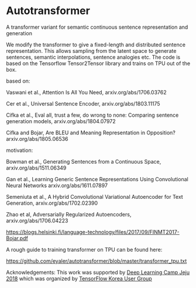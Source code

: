 # Autotransformer
A transformer variant for semantic continuous sentence representation and generation

We modify the transformer to give a fixed-length and distributed sentence representation.
This allows sampling from the latent space to generate sentences, semantic interpolations, sentence analogies etc.
The code is based on the Tensorflow Tensor2Tensor library and trains on TPU out of the box.

based on:

Vaswani et al., Attention Is All You Need, arxiv.org/abs/1706.03762

Cer et al., Universal Sentence Encoder, arxiv.org/abs/1803.11175

Cifka et al., Eval all, trust a few, do wrong to none: Comparing sentence generation models, arxiv.org/abs/1804.07972

Cifka and Bojar, Are BLEU and Meaning Representation in Opposition? arxiv.org/abs/1805.06536

motivation:

Bowman et al., Generating Sentences from a Continuous Space, arxiv.org/abs/1511.06349

Gan et al., Learning Generic Sentence Representations Using Convolutional Neural Networks arxiv.org/abs/1611.07897

Semeniuta et al., A Hybrid Convolutional Variational Autoencoder for Text Generation, arxiv.org/abs/1702.02390

Zhao et al, Adversarially Regularized Autoencoders, arxiv.org/abs/1706.04223

https://blogs.helsinki.fi/language-technology/files/2017/09/FINMT2017-Bojar.pdf

A rough guide to training transformer on TPU can be found here:

https://github.com/eyaler/autotransformer/blob/master/transformer_tpu.txt

Acknowledgements:
This work was supported by [Deep Learning Camp Jeju 2018](http://jeju.dlcamp.org/2018/) which was organized by [TensorFlow Korea User Group](https://facebook.com/groups/TensorFlowKR/)
